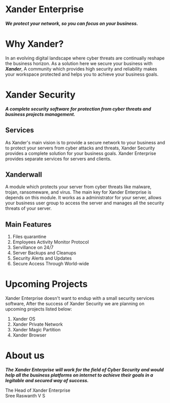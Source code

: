 Xander Enterprise
==
***We protect your network, so you can focus on your business.***

Why Xander?
==
In an evolving digital landscape where cyber threats are continually reshape the business horizon. As a solution here we secure your business with ***Xander***, A community which provides high security and reliability makes your workspace protected and helps you to achieve your business goals. 

Xander Security
==
***A complete security software for protection from cyber threats and business projects management.***

Services
---
As Xander's main vision is to provide a secure network to your business and to protect your servers from cyber attacks and threats, Xander Security provides a complete solution for your business goals. Xander Enterprise provides separate services for servers and clients.<br> 

Xanderwall
---
A module which protects your server from cyber threats like malware, trojan, ransomeware, and virus. The main key for Xander Enterprise is depends on this module. It works as a administrator for your server, allows your business user group to access the server and manages all the security threats of your server. 

Main Features
---
1) Files quarantine
2) Employees Activity Monitor Protocol
3) Servillance on 24/7
4) Server Backups and Cleanups 
5) Security Alerts and Updates
6) Secure Access Through World-wide

Upcoming Projects
==
Xander Enterprise doesn't want to endup with a small security services software, After the success of Xander Security we are planning on upcoming projects listed below:<br>
1) Xander OS
2) Xander Private Network
3) Xander Magic Partition
4) Xander Browser

About us
==
***The Xander Enterprise will work for the field of Cyber Security and would help all the business platforms on internet to achieve their goals in a legitable and secured way of success.***

The Head of Xander Enterprise<br>
Sree Raswanth V S
